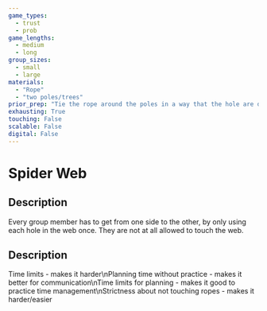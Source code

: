 ```yaml
---
game_types:
  - trust
  - prob
game_lengths:
  - medium
  - long
group_sizes:
  - small
  - large
materials:
  - "Rope"
  - "two poles/trees"
prior_prep: "Tie the rope around the poles in a way that the hole are different sizes and heights - as difficult/easy as you like. Take strong rope in various lengths. Make sure the surface underneath is not too hard/rocky)"
exhausting: True
touching: False
scalable: False
digital: False
---
```

# Spider Web

## Description
Every group member has to get from one side to the other, by only using each hole in the web once. They are not at all allowed to touch the web.

## Description
Time limits - makes it harder\nPlanning time without practice - makes it better for communication\nTime limits for planning - makes it good to practice time management\nStrictness about not touching ropes - makes it harder/easier
